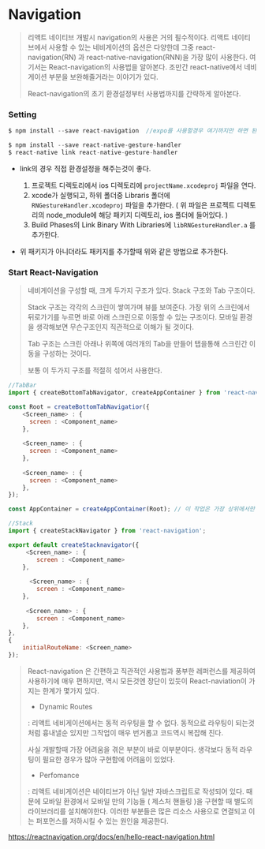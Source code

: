 # Navigation

> 리액트 네이티브 개발시 navigation의 사용은 거의 필수적이다. 리액트 네이티브에서 사용할 수 있는 네비게이션의 옵션은 다양한데 그중 react-navigation(RN) 과 react-native-navigation(RNN)을 가장 많이 사용한다. 여기서는 React-navigation의 사용법을 알아본다. 조만간 react-native에서 네비게이션 부분을 보완해줄거라는 이야기가 있다.
>
> React-navigation의 초기 환경설정부터 사용법까지를 간략하게 알아본다. 



### Setting

```js
$ npm install --save react-navigation  //expo를 사용할경우 여기까지만 하면 된다.

$ npm install --save react-native-gesture-handler
$ react-native link react-native-gesture-handler
```

- link의 경우 직접 환경설정을 해주는것이 좋다.

  1. 프로젝트 디렉토리에서 ios 디렉토리에 `projectName.xcodeproj` 파일을 연다.
  2. xcode가 실행되고, 하위 폴더중 Libraris 폴더에 `RNGestureHandler.xcodeproj` 파일을 추가한다. ( 위 파일은 프로젝트 디렉토리의 node_module에 해당 패키지 디렉토리, ios 폴더에 들어있다. )
  3. Build Phases의 Link Binary With Libraries에 `libRNGestureHandler.a` 를 추가한다.

  

- 위 패키지가 아니더라도 패키지를 추가할때 위와 같은 방법으로 추가한다.

  

### Start React-Navigation

> 네비게이션을 구성할 때, 크게 두가지 구조가 있다. Stack 구조와 Tab 구조이다. 
>
> Stack 구조는 각각의 스크린이 쌓여가며 뷰를 보여준다. 가장 위의 스크린에서 뒤로가기를 누르면 바로 아래 스크린으로 이동할 수 있는 구조이다. 모바일 환경을 생각해보면 무슨구조인지 직관적으로 이해가 될 것이다. 
>
> Tab 구조는 스크린 아래나 위쪽에 여러개의 Tab을 만들어 탭을통해 스크린간 이동을 구성하는 것이다.
>
> 보통 이 두가지 구조를 적절히 섞어서 사용한다.

```js
//TabBar
import { createBottomTabNavigator, createAppContainer } from 'react-navigation';

const Root = createBottomTabNavigatior({
    <Screen_name> : {
      screen : <Component_name>  
    },
                                       
    <Screen_name> : {
      screen : <Component_name>  
    },
    
    <Screen_name> : {
      screen : <Component_name>  
    },
});

const AppContainer = createAppContainer(Root); // 이 작업은 가장 상위에서만 해준다.
```

```js
//Stack
import { createStackNavigator } from 'react-navigation';

export default createStacknavigator({
     <Screen_name> : {
     	screen : <Component_name>  
    },
                                    
      <Screen_name> : {
      	screen : <Component_name>  
    },
    
     <Screen_name> : {
     	screen : <Component_name>  
    },
},
{
	initialRouteName: <Screen_name>
}); 
```



>React-navigation 은 간편하고 직관적인 사용법과 풍부한 레퍼런스를 제공하여 사용하기에 매우 편하지만, 역시 모든것엔 장단이 있듯이 React-naviation이 가지는 한계가 몇가지 있다.
>
>- Dynamic Routes
>
>  : 리액트 네비게이션에서는 동적 라우팅을 할 수 없다. 동적으로 라우팅이 되는것처럼 흉내낼순 있지만 그작업이 매우 번거롭고 코드역시 복잡해 진다.
>
>  사실 개발할때 가장 어려움을 겪은 부분이 바로 이부분이다. 생각보다 동적 라우팅이 필요한 경우가 많아 구현함에 어려움이 있었다.
>
>- Perfomance
>
>  : 리액트 네비게이션은 네이티브가 아닌 일반 자바스크립트로 작성되어 있다. 때문에 모바일 환경에서 모바일 만의 기능들 ( 제스처 핸들링 )을 구현할 때 별도의 라이브러리를 설치해야한다. 이러한 부분들은 많은 리소스 사용으로 연결되고 이는 퍼포먼스를 저하시킬 수 있는 원인을 제공한다.





https://reactnavigation.org/docs/en/hello-react-navigation.html

